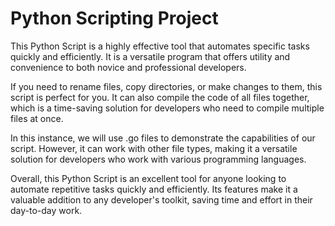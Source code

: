 # Python Scripting Project

This Python Script is a highly effective tool that automates specific tasks quickly and efficiently. It is a versatile program that offers utility and convenience to both novice and professional developers.

If you need to rename files, copy directories, or make changes to them, this script is perfect for you. It can also compile the code of all files together, which is a time-saving solution for developers who need to compile multiple files at once.

In this instance, we will use .go files to demonstrate the capabilities of our script. However, it can work with other file types, making it a versatile solution for developers who work with various programming languages.

Overall, this Python Script is an excellent tool for anyone looking to automate repetitive tasks quickly and efficiently. Its features make it a valuable addition to any developer's toolkit, saving time and effort in their day-to-day work.

